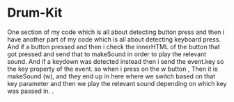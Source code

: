 # Drum-Kit

One section of my code which is all about detecting button press and then i have another part of my code which is all about detecting keyboard press. 
And if a button pressed and then i check the innerHTML of the button that got pressed and send that to makeSound in order to  play the relevant sound.
And if a keydown was detected instead then i send the event.key so the key property of the event. so when i press on the w button ,
Then it is makeSound (w), and they end up in here where we switch based on that key parameter and then we play the relevant sound depending on which key was passed in.
.
